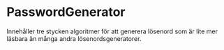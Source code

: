 # PasswordGenerator
Innehåller tre stycken algoritmer för att generera lösenord som är lite mer läsbara än många andra lösenordsgeneratorer.

